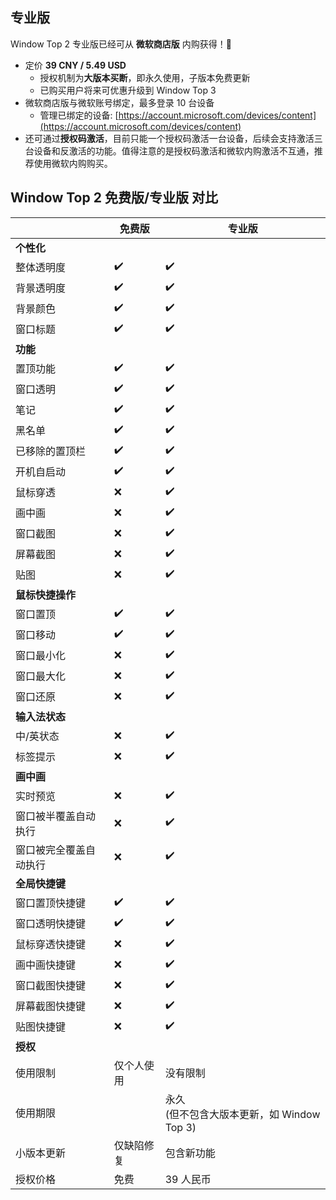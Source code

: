 ## 专业版
Window Top 2 专业版已经可从 **微软商店版** 内购获得！🎉

* 定价 **39 CNY / 5.49 USD**
	* 授权机制为**大版本买断**，即永久使用，子版本免费更新
	* 已购买用户将来可优惠升级到 Window Top 3
* 微软商店版与微软账号绑定，最多登录 10 台设备
	* 管理已绑定的设备: [https://account.microsoft.com/devices/content](https://account.microsoft.com/devices/content)
* 还可通过**授权码激活**，目前只能一个授权码激活一台设备，后续会支持激活三台设备和反激活的功能。值得注意的是授权码激活和微软内购激活不互通，推荐使用微软内购购买。


## Window Top 2 免费版/专业版 对比
| | 免费版 | 专业版
--- | --- | ---
**个性化** | |
整体透明度 | ✔️ | ✔️
背景透明度 | ✔️ | ✔️
背景颜色 | ✔️ | ✔️
窗口标题 | ✔️ | ✔️
**功能** | |
置顶功能 | ✔️ | ✔️
窗口透明  |  ✔️ | ✔️
笔记 | ✔️ | ✔️
黑名单 | ✔️ | ✔️
已移除的置顶栏 | ✔️ | ✔️
开机自启动 |✔️ | ✔️
鼠标穿透 | ❌ | ✔️
画中画 | ❌ | ✔️
窗口截图| ❌ | ✔️
屏幕截图| ❌ | ✔️
贴图| ❌ | ✔️
**鼠标快捷操作** | |
窗口置顶 | ✔️ | ✔️
窗口移动 | ✔️ | ✔️
窗口最小化 | ❌ | ✔️
窗口最大化 | ❌ | ✔️
窗口还原 | ❌ | ✔️
**输入法状态** | |
中/英状态 | ❌ | ✔️
标签提示 | ❌ | ✔️
**画中画** | |
实时预览 |  ❌ | ✔️
窗口被半覆盖自动执行 |  ❌ | ✔️
窗口被完全覆盖自动执行 | ❌ | ✔️
**全局快捷键** | |
窗口置顶快捷键 | ✔️ | ✔️
窗口透明快捷键| ✔️ | ✔️
鼠标穿透快捷键| ❌ | ✔️
画中画快捷键| ❌ | ✔️
窗口截图快捷键| ❌ | ✔️
屏幕截图快捷键| ❌ | ✔️
贴图快捷键| ❌ | ✔️
**授权** | |		
使用限制 |	仅个人使用	|没有限制
使用期限|		|永久<br/>(但不包含大版本更新，如 Window Top 3)
小版本更新 |	仅缺陷修复 |	包含新功能
授权价格 |	免费	 | 39 人民币
